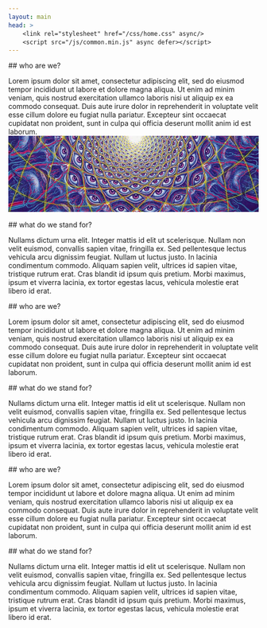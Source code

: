 ```yaml
--- 
layout: main
head: >
    <link rel="stylesheet" href="/css/home.css" async/> 
    <script src="/js/common.min.js" async defer></script>
---
```


<section class="home">

<article>
## who are we?

Lorem ipsum dolor sit amet, consectetur adipiscing elit, sed do eiusmod tempor incididunt ut labore et dolore magna
    aliqua. Ut enim ad minim veniam, quis nostrud exercitation ullamco laboris nisi ut aliquip ex ea commodo consequat.
    Duis aute irure dolor in reprehenderit in voluptate velit esse cillum dolore eu fugiat nulla pariatur. Excepteur
    sint occaecat cupidatat non proident, sunt in culpa qui officia deserunt mollit anim id est laborum. 
    ![tg-logo.jpg](/assets/content/tg-logo.jpg)
</article>

<article>
## what do we stand for?

Nullams dictum urna elit. Integer mattis id elit ut scelerisque. Nullam non velit euismod, convallis sapien vitae,
    fringilla ex. Sed pellentesque lectus vehicula arcu dignissim feugiat. Nullam ut luctus justo. In lacinia condimentum
    commodo. Aliquam sapien velit, ultrices id sapien vitae, tristique rutrum erat. Cras blandit id ipsum quis pretium.
    Morbi maximus, ipsum et viverra lacinia, ex tortor egestas lacus, vehicula molestie erat libero id erat.
</article>

<article>
## who are we?

Lorem ipsum dolor sit amet, consectetur adipiscing elit, sed do eiusmod tempor incididunt ut labore et dolore magna
    aliqua. Ut enim ad minim veniam, quis nostrud exercitation ullamco laboris nisi ut aliquip ex ea commodo consequat.
    Duis aute irure dolor in reprehenderit in voluptate velit esse cillum dolore eu fugiat nulla pariatur. Excepteur
    sint occaecat cupidatat non proident, sunt in culpa qui officia deserunt mollit anim id est laborum.
</article>

<article>
## what do we stand for?

Nullams dictum urna elit. Integer mattis id elit ut scelerisque. Nullam non velit euismod, convallis sapien vitae,
    fringilla ex. Sed pellentesque lectus vehicula arcu dignissim feugiat. Nullam ut luctus justo. In lacinia condimentum
    commodo. Aliquam sapien velit, ultrices id sapien vitae, tristique rutrum erat. Cras blandit id ipsum quis pretium.
    Morbi maximus, ipsum et viverra lacinia, ex tortor egestas lacus, vehicula molestie erat libero id erat.
</article>

<article>
## who are we?

Lorem ipsum dolor sit amet, consectetur adipiscing elit, sed do eiusmod tempor incididunt ut labore et dolore magna
    aliqua. Ut enim ad minim veniam, quis nostrud exercitation ullamco laboris nisi ut aliquip ex ea commodo consequat.
    Duis aute irure dolor in reprehenderit in voluptate velit esse cillum dolore eu fugiat nulla pariatur. Excepteur
    sint occaecat cupidatat non proident, sunt in culpa qui officia deserunt mollit anim id est laborum.
</article>

<article>
## what do we stand for?

Nullams dictum urna elit. Integer mattis id elit ut scelerisque. Nullam non velit euismod, convallis sapien vitae,
    fringilla ex. Sed pellentesque lectus vehicula arcu dignissim feugiat. Nullam ut luctus justo. In lacinia condimentum
    commodo. Aliquam sapien velit, ultrices id sapien vitae, tristique rutrum erat. Cras blandit id ipsum quis pretium.
    Morbi maximus, ipsum et viverra lacinia, ex tortor egestas lacus, vehicula molestie erat libero id erat. 
</article>

</section>

